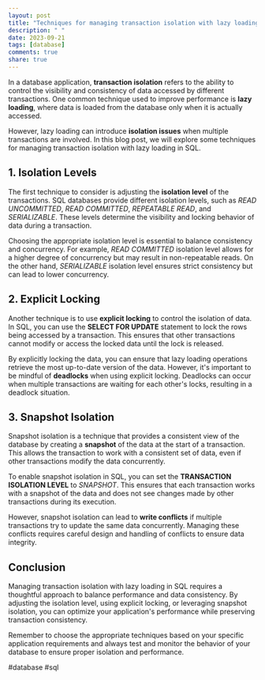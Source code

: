 ```yaml
---
layout: post
title: "Techniques for managing transaction isolation with lazy loading in SQL."
description: " "
date: 2023-09-21
tags: [database]
comments: true
share: true
---
```


In a database application, **transaction isolation** refers to the ability to control the visibility and consistency of data accessed by different transactions. One common technique used to improve performance is **lazy loading**, where data is loaded from the database only when it is actually accessed.

However, lazy loading can introduce **isolation issues** when multiple transactions are involved. In this blog post, we will explore some techniques for managing transaction isolation with lazy loading in SQL.

## 1. Isolation Levels

The first technique to consider is adjusting the **isolation level** of the transactions. SQL databases provide different isolation levels, such as *READ UNCOMMITTED*, *READ COMMITTED*, *REPEATABLE READ*, and *SERIALIZABLE*. These levels determine the visibility and locking behavior of data during a transaction.

Choosing the appropriate isolation level is essential to balance consistency and concurrency. For example, *READ COMMITTED* isolation level allows for a higher degree of concurrency but may result in non-repeatable reads. On the other hand, *SERIALIZABLE* isolation level ensures strict consistency but can lead to lower concurrency.

## 2. Explicit Locking

Another technique is to use **explicit locking** to control the isolation of data. In SQL, you can use the **SELECT FOR UPDATE** statement to lock the rows being accessed by a transaction. This ensures that other transactions cannot modify or access the locked data until the lock is released.

By explicitly locking the data, you can ensure that lazy loading operations retrieve the most up-to-date version of the data. However, it's important to be mindful of **deadlocks** when using explicit locking. Deadlocks can occur when multiple transactions are waiting for each other's locks, resulting in a deadlock situation.

## 3. Snapshot Isolation

Snapshot isolation is a technique that provides a consistent view of the database by creating a **snapshot** of the data at the start of a transaction. This allows the transaction to work with a consistent set of data, even if other transactions modify the data concurrently.

To enable snapshot isolation in SQL, you can set the **TRANSACTION ISOLATION LEVEL** to *SNAPSHOT*. This ensures that each transaction works with a snapshot of the data and does not see changes made by other transactions during its execution.

However, snapshot isolation can lead to **write conflicts** if multiple transactions try to update the same data concurrently. Managing these conflicts requires careful design and handling of conflicts to ensure data integrity.

## Conclusion

Managing transaction isolation with lazy loading in SQL requires a thoughtful approach to balance performance and data consistency. By adjusting the isolation level, using explicit locking, or leveraging snapshot isolation, you can optimize your application's performance while preserving transaction consistency.

Remember to choose the appropriate techniques based on your specific application requirements and always test and monitor the behavior of your database to ensure proper isolation and performance.

#database #sql